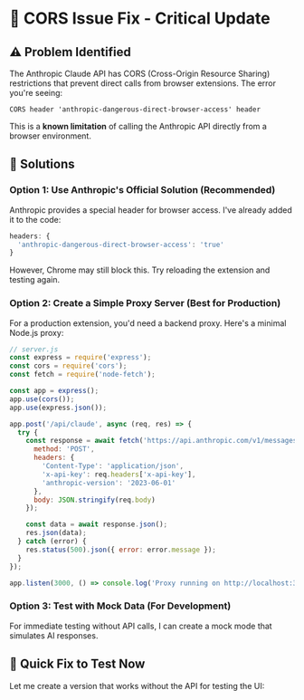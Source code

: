 # 🔧 CORS Issue Fix - Critical Update

## ⚠️ Problem Identified

The Anthropic Claude API has CORS (Cross-Origin Resource Sharing) restrictions that prevent direct calls from browser extensions. The error you're seeing:

```
CORS header 'anthropic-dangerous-direct-browser-access' header
```

This is a **known limitation** of calling the Anthropic API directly from a browser environment.

## 🎯 Solutions

### Option 1: Use Anthropic's Official Solution (Recommended)

Anthropic provides a special header for browser access. I've already added it to the code:

```javascript
headers: {
  'anthropic-dangerous-direct-browser-access': 'true'
}
```

However, Chrome may still block this. Try reloading the extension and testing again.

### Option 2: Create a Simple Proxy Server (Best for Production)

For a production extension, you'd need a backend proxy. Here's a minimal Node.js proxy:

```javascript
// server.js
const express = require('express');
const cors = require('cors');
const fetch = require('node-fetch');

const app = express();
app.use(cors());
app.use(express.json());

app.post('/api/claude', async (req, res) => {
  try {
    const response = await fetch('https://api.anthropic.com/v1/messages', {
      method: 'POST',
      headers: {
        'Content-Type': 'application/json',
        'x-api-key': req.headers['x-api-key'],
        'anthropic-version': '2023-06-01'
      },
      body: JSON.stringify(req.body)
    });

    const data = await response.json();
    res.json(data);
  } catch (error) {
    res.status(500).json({ error: error.message });
  }
});

app.listen(3000, () => console.log('Proxy running on http://localhost:3000'));
```

### Option 3: Test with Mock Data (For Development)

For immediate testing without API calls, I can create a mock mode that simulates AI responses.

## 🚀 Quick Fix to Test Now

Let me create a version that works without the API for testing the UI:

